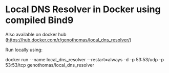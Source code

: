 # Local DNS Resolver in Docker using compiled Bind9

Also available on docker hub (https://hub.docker.com/r/genothomas/local_dns_resolver/)

Run locally using:

docker run --name local_dns_resolver --restart=always -d -p 53:53/udp -p 53:53/tcp genothomas/local_dns_resolver
